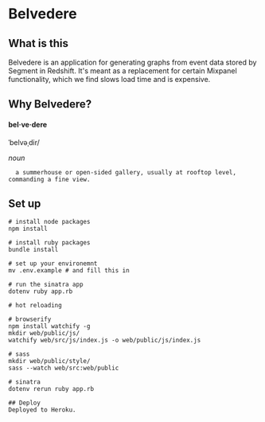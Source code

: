 # Belvedere

## What is this

Belvedere is an application for generating graphs from event data stored by Segment in Redshift.  It's meant as a replacement for certain Mixpanel functionality, which we find slows load time and is expensive.

## Why Belvedere?

#### bel·ve·dere
ˈbelvəˌdir/

_noun_

      a summerhouse or open-sided gallery, usually at rooftop level, commanding a fine view.

## Set up

```
# install node packages
npm install

# install ruby packages
bundle install

# set up your environemnt
mv .env.example # and fill this in

# run the sinatra app
dotenv ruby app.rb

# hot reloading

# browserify
npm install watchify -g
mkdir web/public/js/
watchify web/src/js/index.js -o web/public/js/index.js

# sass
mkdir web/public/style/
sass --watch web/src:web/public

# sinatra
dotenv rerun ruby app.rb

## Deploy
Deployed to Heroku.
